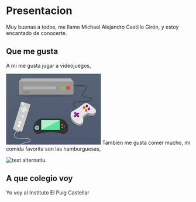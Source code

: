# Presentacion
Muy buenas a todos, me llamo Michael Alejandro Castillo Girón, y estoy encantado de conocerte.
## Que me gusta
A mi me gusta jugar a videojuegos,

![text alternatiu](videojuegos.jpeg)
Tambien me gusta comer mucho, mi comida favorita son las hamburguesas, 

![text alternatiu](hamburguesas.jpeg).
## A que colegio voy
Yo voy al Instituto El Puig Castellar
